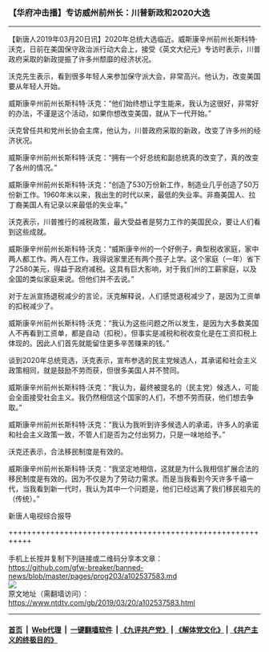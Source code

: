 ### 【华府冲击播】专访威州前州长：川普新政和2020大选
------------------------

<div class="post_content" itemprop="articleBody">
 <p>
  【新唐人2019年03月20日讯】2020年总统大选临近。威斯康辛州前州长斯科特·沃克，日前在美国保守政治派行动大会上，接受《英文大纪元》专访时表示，川普政府采取的新政提振了许多州颓靡的经济状况。
 </p>
 <p>
  沃克先生表示，看到很多年轻人来参加保守派大会，非常高兴。他认为，改变美国要从年轻人开始。
 </p>
 <p>
  威斯康辛州前州长斯科特·沃克：“他们始终想让学生能来，我认为这很好，非常好的办法，不谨是这个活动，如果你想改变美国，就从下一代开始。”
 </p>
 <p>
  沃克曾任共和党州长协会主席，他认为，川普政府采取的新政，改变了许多州的经济状况。
 </p>
 <p>
  威斯康辛州前州长斯科特·沃克：“拥有一个好总统和副总统真的改变了，真的改变了各州的情况。”
 </p>
 <p>
  威斯康辛州前州长斯科特·沃克：“创造了530万份新工作，制造业几乎创造了50万份新工作。1960年末以来，我出生的时代以来，最低的失业率。非裔美国人、拉丁裔美国人有记录以来最低的失业率。”
 </p>
 <p>
  沃克表示，川普推行的减税政策，最大受益者是努力工作的美国民众，要让人们看到这些成就。
 </p>
 <p>
  威斯康辛州前州长斯科特·沃克：“威斯康辛州的一个好例子，典型税收家庭，家中两人都工作。两人在工作，我得说家里还有两个孩子上学。这个家庭（一年）省下了2580美元，得益于政府减税。这具有巨大影响，对于我们州的工薪家庭，以及全国的类似家庭来说。但他们并不去说。”
 </p>
 <p>
  对于左派宣扬退税减少的言论，沃克解释说，人们感觉退税减少了，是因为工资单的扣税减少了。
 </p>
 <p>
  威斯康辛州前州长斯科特·沃克：“我认为这些问题之所以发生，是因为大多数美国人不再看到工资单，都是自动（扣税）。但事实是减税和税收变化是在工资扣税上体现的。因此人们首先就能留住更多辛苦赚来的钱。”
 </p>
 <p>
  谈到2020年总统竞选，沃克表示，宣布参选的民主党候选人，其承诺和社会主义政策相同，就是鼓励不劳而获，但很多美国人并不赞同。
 </p>
 <p>
  威斯康辛州前州长斯科特·沃克：“我认为，最终被提名的（民主党）候选人，可能会全面接受社会主义。我仍然相信这个国家的人们，不想不劳而获，他们想去争取。”
 </p>
 <p>
  威斯康辛州前州长斯科特·沃克：“我认为我听到许多候选人的承诺，许多人的承诺和社会主义政策一致，不管人们是否为之付出努力，只是一味地给予。”
 </p>
 <p>
  沃克还表示，合法移民制度是有效的。
 </p>
 <p>
  威斯康辛州前州长斯科特·沃克：“我坚定地相信，这就是为什么我相信扩展合法的移民制度是有效的。因为不仅是为了劳动力需求。而是当我看到今天许多千禧一代，当我看到新一代时，我认为其中一个问题是，他们已经远离了我们移民祖先的（传统）。”
 </p>
 <p>
  新唐人电视综合报导
 </p>
 <div class="single_ad">
 </div>
</div>

+++++++++++++++++++++++++++++++++++++++++++++++++++++++++++<br/><br/>
手机上长按并复制下列链接或二维码分享本文章：<br/>
https://github.com/gfw-breaker/banned-news/blob/master/pages/prog203/a102537583.md <br/>
<a href='https://github.com/gfw-breaker/banned-news/blob/master/pages/prog203/a102537583.md'><img src='https://github.com/gfw-breaker/banned-news/blob/master/pages/prog203/a102537583.md.png'/></a> <br/>
原文地址（需翻墙访问）：https://www.ntdtv.com/gb/2019/03/20/a102537583.html


------------------------
#### [首页](https://github.com/gfw-breaker/banned-news/blob/master/README.md) &nbsp;|&nbsp; [Web代理](https://github.com/labour-camp/helloworld) &nbsp;|&nbsp; [一键翻墙软件](https://github.com/gfw-breaker/nogfw/blob/master/README.md) &nbsp;| [《九评共产党》](https://github.com/gfw-breaker/9ping.md/blob/master/README.md#九评之一评共产党是什么) | [《解体党文化》](https://github.com/gfw-breaker/jtdwh.md/blob/master/README.md) | [《共产主义的终极目的》](https://github.com/gfw-breaker/gczydzjmd.md/blob/master/README.md)

